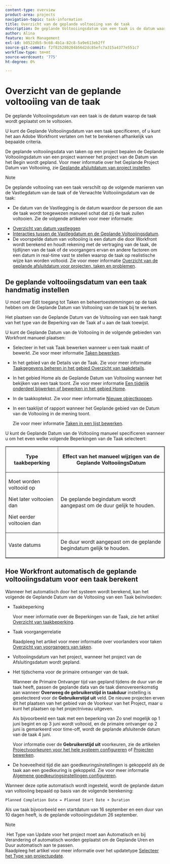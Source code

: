 ```yaml
---
content-type: overview
product-area: projects
navigation-topic: task-information
title: Overzicht van de geplande voltooiing van de taak
description: De geplande Voltooiingsdatum van een taak is de datum waarop de taak wordt geplaatst om te voltooien.
author: Alina
feature: Work Management
exl-id: b0522db5-9c68-4b1a-82c8-5a9e613eb2ff
source-git-commit: f2f825280204b56d2dc85efc7a315a4377e551c7
workflow-type: tm+mt
source-wordcount: '775'
ht-degree: 0%

---
```


# Overzicht van de geplande voltooiing van de taak

De geplande Voltooiingsdatum van een taak is de datum waarop de taak wordt geplaatst om te voltooien.

U kunt de Geplande Voltooiingsdatum van een taak specificeren, of u kunt het aan Adobe Workfront verlaten om het te berekenen afhankelijk van bepaalde criteria. 

De geplande voltooiingsdata van taken op een project bepalen de Geplande Voltooiingsdatum van een project wanneer het project van de Datum van het Begin wordt gepland. Voor meer informatie over het Geplande Project Datum van Voltooiing, zie [Geplande afsluitdatum van project instellen](../../../manage-work/projects/planning-a-project/project-planned-completion-date.md).

>[!NOTE]
>
>De geplande voltooiing van een taak verschilt op de volgende manieren van de Vastlegdatum van de taak of de Verwachte Voltooiingsdatum van de taak:
>
>* De datum van de Vastlegging is de datum waardoor de persoon die aan de taak wordt toegewezen manueel schat dat zij de taak zullen voltooien. Zie de volgende artikelen voor meer informatie:
   * [Overzicht van datum vastleggen](../../../manage-work/projects/updating-work-in-a-project/overview-of-commit-dates.md)
   * [Interacties tussen de Vastlegdatum en de Geplande Voltooiingsdatum](../../../manage-work/projects/updating-work-in-a-project/interactions-between-commit-and-planned-completion-dates.md).
* De voorspelde datum van voltooiing is een datum die door Workfront wordt berekend en houdt rekening met de vertraging van de taak, de tijdlijnen van de taak of de voorgangers ervan en andere factoren om een datum in real-time vast te stellen waarop de taak op realistische wijze kan worden voltooid. Zie voor meer informatie [Overzicht van de geplande afsluitdatum voor projecten, taken en problemen](../../../manage-work/projects/planning-a-project/project-projected-completion-date.md).
>


## De geplande voltooiingsdatum van een taak handmatig instellen

U moet over Edit toegang tot Taken en beheertoestemmingen op de taak hebben om de Geplande Datum van Voltooiing van de taak bij te werken.

Het plaatsen van de Geplande Datum van de Voltooiing van een taak hangt van het type van de Beperking van de Taak af u aan de taak toewijst. 

U kunt de Geplande Datum van de Voltooiing in de volgende gebieden van Workfront manueel plaatsen:

* Selecteer in het vak Taak bewerken wanneer u een taak maakt of bewerkt. Zie voor meer informatie [Taken bewerken](../../../manage-work/tasks/manage-tasks/edit-tasks.md).
* In het gebied van de Details van de Taak. Zie voor meer informatie [Taakgegevens beheren in het gebied Overzicht van taakdetails](../../../manage-work/tasks/manage-tasks/task-information-in-overview.md).
* In het gebied Home als de Geplande Datum van Voltooiing wanneer het bekijken van een taak toont. Zie voor meer informatie [Een tijdelijk onderdeel bijwerken of bewerken in het gebied Home](../../../workfront-basics/using-home/using-the-home-area/update-and-edit-work-item-home.md).
* In de taakkoptekst. Zie voor meer informatie [Nieuwe objectkoppen](../../../workfront-basics/the-new-workfront-experience/new-object-headers.md).
* In een taaklijst of rapport wanneer het Geplande gebied van de Datum van de Voltooiing in de mening toont.

   Zie voor meer informatie [Taken in een lijst bewerken](../../../manage-work/tasks/manage-tasks/edit-tasks-in-a-list.md).

U kunt de Geplande Datum van de Voltooiing manueel specificeren wanneer u om het even welke volgende Beperkingen van de Taak selecteert: 

<table border="1" cellspacing="15" cellpadding="1"> 
 <col> 
 <col> 
 <thead> 
  <tr> 
   <th> <p><strong>Type taakbeperking</strong> </p> </th> 
   <th> <p><strong>Effect van het manueel wijzigen van de Geplande VoltooiingsDatum</strong> </p> </th> 
  </tr> 
 </thead> 
 <tbody> 
  <tr> 
   <td> <p>Moet worden voltooid op</p> <p>Niet later voltooien dan</p> <p>Niet eerder voltooien dan</p> </td> 
   <td> <p><span class="s1">De geplande begindatum wordt aangepast om de duur gelijk te houden.</span> </p> </td> 
  </tr> 
  <tr> 
   <td> <p>Vaste datums</p> </td> 
   <td> <p>De duur wordt aangepast om de geplande begindatum gelijk te houden.</p> </td> 
  </tr> 
 </tbody> 
</table>

## Hoe Workfront automatisch de geplande voltooiingsdatum voor een taak berekent

Wanneer het automatisch door het systeem wordt berekend, kan het volgende de Geplande Datum van de Voltooiing van een Taak beïnvloeden:

* Taakbeperking

   Voor meer informatie over de Beperkingen van de Taak, zie het artikel [Overzicht van taakbeperking](../../../manage-work/tasks/task-constraints/task-constraint-overview.md).

* Taak voorgangerrelatie

   Raadpleeg het artikel voor meer informatie over voorlanders voor taken [Overzicht van voorgangers van taken](../../../manage-work/tasks/use-prdcssrs/predecessors-overview.md).

* Voltooiingsdatum van het project, wanneer het project van de Afsluitingsdatum wordt gepland.
* Het tijdschema voor de primaire ontvanger van de taak.

   Wanneer de Primaire Ontvanger tijd van gepland tijdens de duur van de taak heeft, passen de geplande data van de taak dienovereenkomstig aan wanneer **Overweeg de gebruikerstijd in taakduur** instelling is geselecteerd voor de **Gebruikerstijd uit** veld. De nieuwe projecten erven dit het plaatsen van het gebied van de Voorkeur van het Project, maar u kunt het plaatsen op het projectniveau uitgeven.

   Als bijvoorbeeld een taak met een beperking van Zo snel mogelijk op 1 juni begint en op 3 juni wordt voltooid, en de primaire ontvanger op 2 juni is gemarkeerd voor time-off, wordt de geplande afsluitende datum van de taak 4 juni.

   Voor informatie over de **Gebruikerstijd uit** voorkeuren, zie de artikelen [Projectvoorkeuren voor het hele systeem configureren](../../../administration-and-setup/set-up-workfront/configure-system-defaults/set-project-preferences.md) of [Projecten bewerken](../../../manage-work/projects/manage-projects/edit-projects.md).

* De hoeveelheid tijd die aan goedkeuringsinstellingen is gekoppeld als de taak aan een goedkeuring is gekoppeld. Zie voor meer informatie [Algemene goedkeuringsinstellingen configureren](../../../administration-and-setup/customize-workfront/configure-approval-milestone-processes/establish-approval-settings.md).

Wanneer deze optie automatisch wordt ingesteld, wordt de geplande datum van voltooiing bepaald op basis van de volgende berekening: 

```
Planned Completion Date = Planned Start Date + Duration
```

Als uw taak bijvoorbeeld een startdatum van 16 september en een duur van 10 dagen heeft, is de geplande voltooiingsdatum 26 september.

>[!NOTE]
 Het Type van Update voor het project moet aan Automatisch en bij Verandering of automatisch worden geplaatst om de Geplande Uren en Duur automatisch aan te passen.\
Raadpleeg het artikel voor meer informatie over het updatetype [Selecteer het Type van projectupdate](../../../manage-work/projects/manage-projects/select-project-update-type.md).
